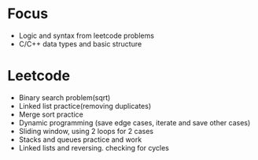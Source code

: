 # Focus
- Logic and syntax from leetcode problems
- C/C++ data types and basic structure

# Leetcode
- Binary search problem(sqrt)
- Linked list practice(removing duplicates)
- Merge sort practice
- Dynamic programming (save edge cases, iterate and save other cases)
- Sliding window, using 2 loops for 2 cases
- Stacks and queues practice and work
- Linked lists and reversing. checking for cycles